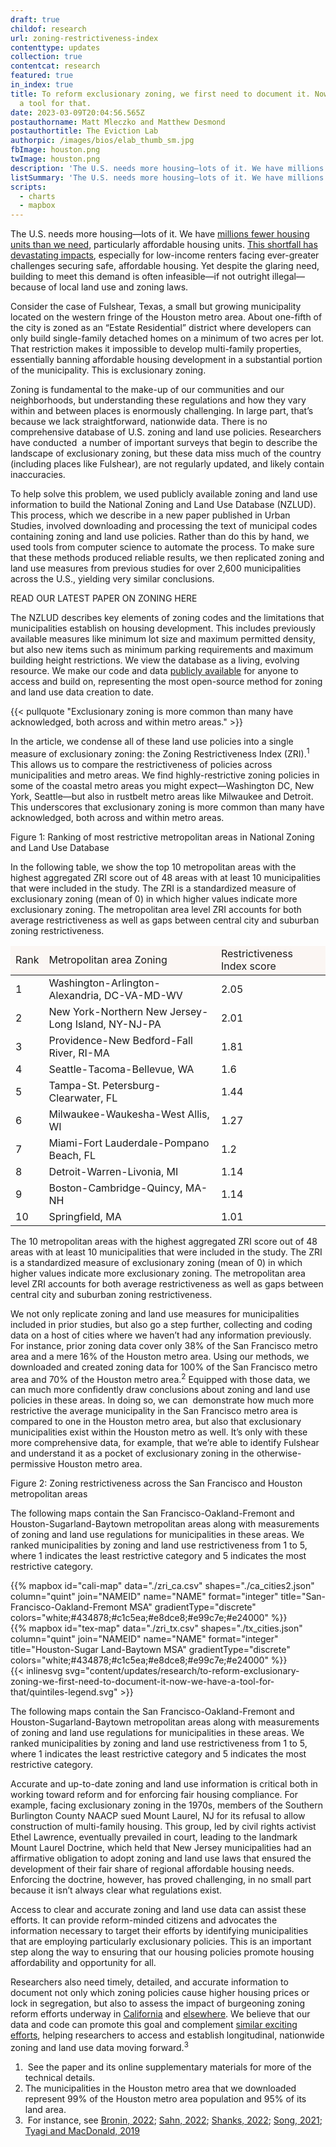 ```yaml
---
draft: true
childof: research
url: zoning-restrictiveness-index
contenttype: updates
collection: true
contentcat: research
featured: true
in_index: true
title: To reform exclusionary zoning, we first need to document it. Now we have
  a tool for that.
date: 2023-03-09T20:04:56.565Z
postauthorname: Matt Mleczko and Matthew Desmond
postauthortitle: The Eviction Lab
authorpic: /images/bios/elab_thumb_sm.jpg
fbImage: houston.png
twImage: houston.png
description: 'The U.S. needs more housing—lots of it. We have millions fewer housing units than we need, particularly affordable housing units. This shortfall has devastating impacts, especially for low-income renters.'
listSummary: 'The U.S. needs more housing—lots of it. We have millions fewer housing units than we need, particularly affordable housing units. This shortfall has devastating impacts, especially for low-income renters.'
scripts:
  - charts
  - mapbox
---
```

<span class="dropcap green">T</span>he U.S. needs more housing—lots of it. We have <a href="https://www.freddiemac.com/research/insight/20210507-housing-supply" target="_blank" rel="noreferrer noopener">millions fewer housing units than we need</a>, particularly affordable housing units. <a href="https://nlihc.org/gap" target="_blank" rel="noreferrer noopener">This shortfall has devastating impacts</a>, especially for low-income renters facing ever-greater challenges securing safe, affordable housing. Yet despite the glaring need, building to meet this demand is often infeasible—if not outright illegal—because of local land use and zoning laws. 

Consider the case of Fulshear, Texas, a small but growing municipality located on the western fringe of the Houston metro area. About one-fifth of the city is zoned as an “Estate Residential” district where developers can only build single-family detached homes on a minimum of two acres per lot. That restriction makes it impossible to develop multi-family properties, essentially banning affordable housing development in a substantial portion of the municipality. This is exclusionary zoning. 

Zoning is fundamental to the make-up of our communities and our neighborhoods, but understanding these regulations and how they vary within and between places is enormously challenging. In large part, that’s because we lack straightforward, nationwide data. There is no comprehensive database of U.S. zoning and land use policies. Researchers have conducted  a number of important surveys that begin to describe the landscape of exclusionary zoning, but these data miss much of the country (including places like Fulshear), are not regularly updated, and likely contain inaccuracies.  

To help solve this problem, we used publicly available zoning and land use information to build the National Zoning and Land Use Database (NZLUD). This process, which we describe in a new paper published in Urban Studies, involved downloading and processing the text of municipal codes containing zoning and land use policies. Rather than do this by hand, we used tools from computer science to automate the process. To make sure that these methods produced reliable results, we then replicated zoning and land use measures from previous studies for over 2,600 municipalities across the U.S., yielding very similar conclusions. 

READ OUR LATEST PAPER ON ZONING HERE

The NZLUD describes key elements of zoning codes and the limitations that municipalities establish on housing development. This includes previously available measures like minimum lot size and maximum permitted density, but also new items such as minimum parking requirements and maximum building height restrictions. We view the database as a living, evolving resource. We make our code and data <a href="https://github.com/mtmleczko/nzlud" target="_blank" rel="noreferrer noopener">publicly available</a> for anyone to access and build on, representing the most open-source method for zoning and land use data creation to date. 

{{< pullquote "Exclusionary zoning is more common than many have acknowledged, both across and within metro areas." >}}

In the article, we condense all of these land use policies into a single measure of exclusionary zoning: the Zoning Restrictiveness Index (ZRI).<sup>1</sup> This allows us to compare the restrictiveness of policies across municipalities and metro areas. We find highly-restrictive zoning policies in some of the coastal metro areas you might expect—Washington DC, New York, Seattle—but also in rustbelt metro areas like Milwaukee and Detroit. This underscores that exclusionary zoning is more common than many have acknowledged, both across and within metro areas. 

<div class="figheader">
  Figure 1: Ranking of most restrictive metropolitan areas in National Zoning and Land Use Database
</div>
<div class="figcaption">
  <p>
    In the following table, we show the top 10 metropolitan areas with the highest aggregated ZRI score out of 48 areas with at least 10 municipalities that were included in the study. The ZRI is a standardized measure of exclusionary zoning (mean of 0) in which higher values indicate more exclusionary zoning. The metropolitan area level ZRI accounts for both average restrictiveness as well as gaps between central city and suburban zoning restrictiveness.
  </p>
</div>
<table class="blog-table table-responsive" cellspacing="0" cellpadding="0">
<thead>
<tr>
<td style="background-color: #fbf6f3;" class="blog-table__text subhead">Rank</td>
<td style="background-color: #fbf6f3;" class="blog-table__text subhead">Metropolitan area	Zoning</td>
<td style="background-color: #fbf6f3;" class="blog-table__text subhead">Restrictiveness Index score</td>
</tr>
</thead>
<tbody>
<tr>
<td>1</td>
<td>Washington-Arlington-Alexandria, DC-VA-MD-WV</td>
<td>2.05</td>
</tr>

<tr>
<td>2</td>
<td>New York-Northern New Jersey-Long Island, NY-NJ-PA</td>
<td>2.01</td>
</tr>

<tr>
<td>3</td>
<td>Providence-New Bedford-Fall River, RI-MA</td>
<td>1.81</td>
</tr>

<tr>
<td>4</td>
<td>Seattle-Tacoma-Bellevue, WA</td>
<td>1.6</td>
</tr>

<tr>
<td>5</td>
<td>Tampa-St. Petersburg-Clearwater, FL</td>
<td>1.44</td>
</tr>

<tr>
<td>6</td>
<td>Milwaukee-Waukesha-West Allis, WI</td>
<td>1.27</td>
</tr>

<tr>
<td>7</td>
<td>Miami-Fort Lauderdale-Pompano Beach, FL</td>
<td>1.2</td>
</tr>

<tr>
<td>8</td>
<td>Detroit-Warren-Livonia, MI</td>
<td>1.14</td>
</tr>

<tr>
<td>9</td>
<td>Boston-Cambridge-Quincy, MA-NH</td>
<td>1.14</td>
</tr>
<tr>

<td>10</td>
<td>Springfield, MA</td>
<td>1.01</td>
</tr>

</tbody>
</table>
<div class="figcaption">
  <p>
    The 10 metropolitan areas with the highest aggregated ZRI score out of 48 areas with at least 10 municipalities that were included in the study. The ZRI is a standardized measure of exclusionary zoning (mean of 0) in which higher values indicate more exclusionary zoning. The metropolitan area level ZRI accounts for both average restrictiveness as well as gaps between central city and suburban zoning restrictiveness.
  </p>
</div>

We not only replicate zoning and land use measures for municipalities included in prior studies, but also go a step further, collecting and coding data on a host of cities where we haven’t had any information previously. For instance, prior zoning data cover only 38% of the San Francisco metro area and a mere 16% of the Houston metro area. Using our methods, we downloaded and created zoning data for 100% of the San Francisco metro area and 70% of the Houston metro area.<sup>2</sup> Equipped with those data, we can much more confidently draw conclusions about zoning and land use policies in these areas. In doing so, we can  demonstrate how much more restrictive the average municipality in the San Francisco metro area is compared to one in the Houston metro area, but also that exclusionary municipalities exist within the Houston metro as well. It’s only with these more comprehensive data, for example, that we’re able to identify Fulshear and understand it as a pocket of exclusionary zoning in the otherwise-permissive Houston metro area. 

</div>
</div>
</div>
<div class="row mx-4">

  <div class="col-12">
    <div class="figheader px-0 px-md-3 mt-0 mb-1">
      Figure 2: Zoning restrictiveness across the San Francisco and Houston metropolitan areas
    </div>
  </div>
  <div class="figcaption col-12 mx-auto mt-1 mb-0">
    <p>
      The following maps contain the San Francisco-Oakland-Fremont and Houston-Sugarland-Baytown metropolitan areas along with measurements of zoning and land use regulations for municipalities in these areas. We ranked municipalities by zoning and land use restrictiveness from 1 to 5, where 1 indicates the least restrictive category and 5 indicates the most restrictive category.
    </p>
  </div>
  <div class="col-12 col-lg-6 col-x4l-5 offset-x4l-1 px-0 px-md-2">
    {{% mapbox
      id="cali-map"
      data="./zri_ca.csv"
      shapes="./ca_cities2.json"
      column="quint"
      join="NAMEID"
      name="NAME"
      format="integer"
      title="San-Francisco-Oakland-Fremont MSA"
      gradientType="discrete"
      colors="white;#434878;#c1c5ea;#e8dce8;#e99c7e;#e24000"
    %}}
  </div>

  <div class="col-12 col-lg-6 col-x4l-5 px-0 px-md-2">
    {{% mapbox
      id="tex-map"
      data="./zri_tx.csv"
      shapes="./tx_cities.json"
      column="quint"
      join="NAMEID"
      name="NAME"
      format="integer"
      title="Houston-Sugar Land-Baytown MSA"
      gradientType="discrete"
      colors="white;#434878;#c1c5ea;#e8dce8;#e99c7e;#e24000"
    %}}
  </div>
  <div class="col-12 mt-2 d-flex justify-content-center px-0">
    {{< inlinesvg svg="content/updates/research/to-reform-exclusionary-zoning-we-first-need-to-document-it-now-we-have-a-tool-for-that/quintiles-legend.svg"  >}}
  </div>
</div>
  <div class="figcaption col-12 mx-auto mt-1 mb-0">
    <p>
      The following maps contain the San Francisco-Oakland-Fremont and Houston-Sugarland-Baytown metropolitan areas along with measurements of zoning and land use regulations for municipalities in these areas. We ranked municipalities by zoning and land use restrictiveness from 1 to 5, where 1 indicates the least restrictive category and 5 indicates the most restrictive category.
    </p>
  </div>
<div class="center-content-post updates-post pb-2">
<div class="page-content pt-4 pt-md-0">
<div class="post-body pt-lg-3">
  
Accurate and up-to-date zoning and land use information is critical both in working toward reform and for enforcing fair housing compliance. For example, facing exclusionary zoning in the 1970s, members of the Southern Burlington County NAACP sued Mount Laurel, NJ for its refusal to allow construction of multi-family housing. This group, led by civil rights activist Ethel Lawrence, eventually prevailed in court, leading to the landmark Mount Laurel Doctrine, which held that New Jersey municipalities had an affirmative obligation to adopt zoning and land use laws that ensured the development of their fair share of regional affordable housing needs. Enforcing the doctrine, however, has proved challenging, in no small part because it isn’t always clear what regulations exist. 

Access to clear and accurate zoning and land use data can assist these efforts. It can provide reform-minded citizens and advocates the information necessary to target their efforts by identifying municipalities that are employing particularly exclusionary policies. This is an important step along the way to ensuring that our housing policies promote housing affordability and opportunity for all. 

Researchers also need timely, detailed, and accurate information to document not only which zoning policies cause higher housing prices or lock in segregation, but also to assess the impact of burgeoning zoning reform efforts underway in <a href="https://www.nytimes.com/2021/08/26/business/california-duplex-senate-bill-9.html?referringSource=articleShare" target="_blank" rel="noreferrer noopener">California</a> and <a href="https://www.planetizen.com/features/117584-four-low-hanging-fruit-zoning-reforms" target="_blank" rel="noreferrer noopener">elsewhere</a>. We believe that our data and code can promote this goal and complement <a href="https://www.zoningatlas.org/" target="_blank" rel="noreferrer noopener">similar exciting efforts</a>, helping researchers to access and establish longitudinal, nationwide zoning and land use data moving forward.<sup>3</sup>

<div class="footnotes">
<ol>
<li> See the paper and its online supplementary materials for more of the technical details.
</li>
<li>The municipalities in the Houston metro area that we downloaded represent 99% of the Houston metro area population and 95% of its land area.
</li>
<li> For instance, see <a href="https://papers.ssrn.com/sol3/papers.cfm?abstract_id=3792544" target="_blank" rel="noreferrer noopener">Bronin, 2022</a>; <a href="https://drive.google.com/file/d/1Dd0KKH7oS1-mxNVAOblRTj-rmnX0wI0D/view" target="_blank" rel="noreferrer noopener">Sahn, 2022</a>; <a href="https://brendanshanks.com/wp-content/uploads/shanks_jmp.pdf" target="_blank" rel="noreferrer noopener">Shanks, 2022</a>; <a href="https://static1.squarespace.com/static/6160e89a75cba2217fc14866/t/61a3f4ea1898562e22cf38d8/1638135020614/Jaehee_Song_JMP_share.pdf" target="_blank" rel="noreferrer noopener">Song, 2021</a>; <a href="https://greaterdc.urban.org/blog/we-need-better-zoning-data-data-science-can-help" target="_blank" rel="noreferrer noopener">Tyagi and MacDonald, 2019</a></li>
</ol>
</div>
